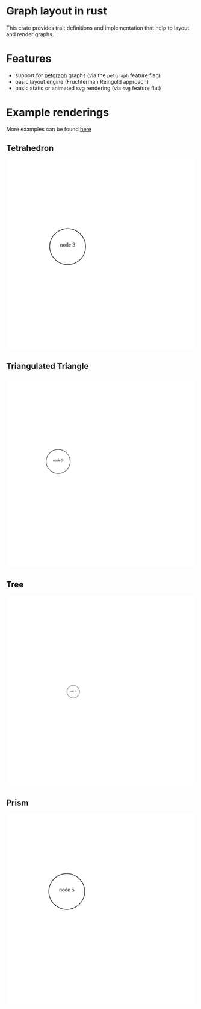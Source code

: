 # Graph layout in rust

This crate provides trait definitions and implementation that help to layout and render graphs.

# Features

- support for [petgraph](https://github.com/petgraph/petgraph) graphs (via the `petgraph` feature flag)
- basic layout engine (Fruchterman Reingold approach)
- basic static or animated svg rendering (via `svg` feature flat)

# Example renderings

More examples can be found [here](./examples)

## Tetrahedron

![tetrahedron](./examples/tetrahedron.svg)

## Triangulated Triangle

![triangulated triangle](./examples/triangulated-triangle.svg)

## Tree

![tree](./examples/tree.svg)

## Prism

![prism](./examples/prism.svg)

